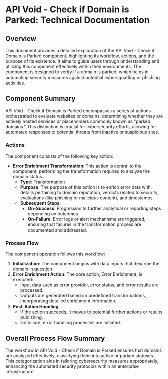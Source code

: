 # API Void - Check if Domain is Parked: Technical Documentation

## Overview
This document provides a detailed exploration of the API Void - Check if Domain is Parked component, highlighting its workflow, actions, and the purpose of its existence. It aims to guide users through understanding and utilizing this component effectively within their environments. The component is designed to verify if a domain is parked, which helps in automating security measures against potential cybersquatting or phishing activities.

## Component Summary
API Void - Check if Domain is Parked encompasses a series of actions orchestrated to evaluate websites or domains, determining whether they are actively hosted services or placeholders commonly known as "parked domains." This distinction is crucial for cybersecurity efforts, allowing for automated responses to potential threats from inactive or suspicious sites.

### Actions
The component consists of the following key action:
- **Error Enrichment Transformation**: This action is central to the component, performing the transformation required to analyze the domain status.
  - **Type**: Transformation
  - **Purpose**: The purpose of this action is to enrich error data with details pertaining to domain reputation, verdicts related to security evaluations (like phishing or malicious content), and timestamps.
  - **Subsequent Steps**:
    - **On-Success**: Progression to further analytical or reporting steps depending on outcomes.
    - **On-Failure**: Error logs or alert mechanisms are triggered, ensuring that failures in the transformation process are documented and addressed.

### Process Flow
The component operation follows this workflow:
1. **Initialization**: The component begins with data inputs that describe the domain in question.
2. **Error Enrichment Action**: The core action, Error Enrichment, is executed:
   - Input data such as error provider, error status, and error results are processed.
   - Outputs are generated based on predefined transformations, incorporating detailed enrichment information.
3. **Post-Action Handling**:
   - If the action succeeds, it moves to potential further actions or results publishing.
   - On failure, error handling processes are initiated.

## Overall Process Flow Summary
The workflow in API Void - Check if Domain is Parked ensures that domains are analyzed effectively, classifying them into active or parked statuses. This categorization aids in tailoring cybersecurity measures appropriately, enhancing the automated security protocols within an enterprise infrastructure.

